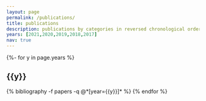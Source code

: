 ```yaml
---
layout: page
permalink: /publications/
title: publications
description: publications by categories in reversed chronological order. You can also find my articles on <a href='https://scholar.google.com/citations?user=51itJEEAAAAJ&hl=en/'>my Google Scholar profile</a>. 
years: [2021,2020,2019,2018,2017]
nav: true
---
```

<!-- _pages/publications.md -->
<div class="publications">

{%- for y in page.years %}
  <h2 class="year">{{y}}</h2>
  {% bibliography -f papers -q @*[year={{y}}]* %}
{% endfor %}

</div>
